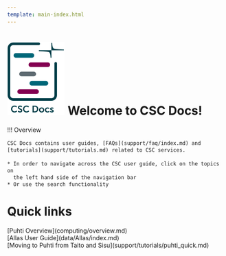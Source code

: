 ```yaml
---
template: main-index.html
---
```


<h1 id="welcometext"><img src="img/logo-64.svg#frontpagelogo"> Welcome to CSC Docs! </h1>

!!! Overview
    
    CSC Docs contains user guides, [FAQs](support/faq/index.md) and [tutorials](support/tutorials.md) related to CSC services.

    * In order to navigate across the CSC user guide, click on the topics on
      the left hand side of the navigation bar
    * Or use the search functionality


<h1 id="quicklinktitle"> Quick links </h1>

<span id="index-quicklinks">
[Puhti Overview](computing/overview.md) 
</span><br>
<span id="index-quicklinks">
[Allas User Guide](data/Allas/index.md)
</span><br>
<span id="index-quicklinks">
[Moving to Puhti from Taito and Sisu](support/tutorials/puhti_quick.md)
</span>


